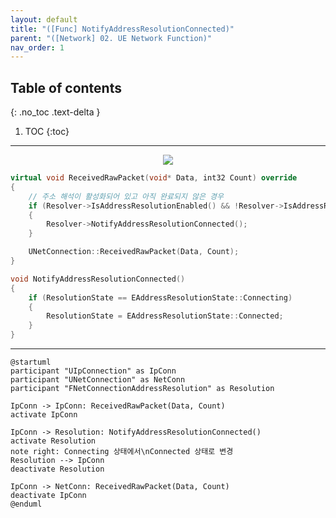 ```yaml
---
layout: default
title: "([Func] NotifyAddressResolutionConnected)"
parent: "([Network] 02. UE Network Function)"
nav_order: 1
---
```


## Table of contents
{: .no_toc .text-delta }

1. TOC
{:toc}

---

<p align="center">
  <img src="https://taehyungs-programming-blog.github.io/blog/assets/images/unreal/network/ue_network_2025_2_6_1.png"/>
</p>

```cpp
virtual void ReceivedRawPacket(void* Data, int32 Count) override
{
    // 주소 해석이 활성화되어 있고 아직 완료되지 않은 경우
    if (Resolver->IsAddressResolutionEnabled() && !Resolver->IsAddressResolutionComplete())
    {
        Resolver->NotifyAddressResolutionConnected();
    }

    UNetConnection::ReceivedRawPacket(Data, Count);
}
```

```cpp
void NotifyAddressResolutionConnected()
{
    if (ResolutionState == EAddressResolutionState::Connecting)
    {
        ResolutionState = EAddressResolutionState::Connected;
    }
}
```

---

```
@startuml
participant "UIpConnection" as IpConn
participant "UNetConnection" as NetConn
participant "FNetConnectionAddressResolution" as Resolution

IpConn -> IpConn: ReceivedRawPacket(Data, Count)
activate IpConn

IpConn -> Resolution: NotifyAddressResolutionConnected()
activate Resolution
note right: Connecting 상태에서\nConnected 상태로 변경
Resolution --> IpConn
deactivate Resolution

IpConn -> NetConn: ReceivedRawPacket(Data, Count)
deactivate IpConn
@enduml
```